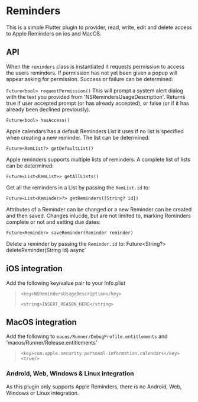 # Reminders

This is a simple Flutter plugin to provider, read, write, edit and delete access to Apple Reminders on ios and MacOS.

## API

When the `reminders` class is instantiated it requests permission to access the users reminders. If permission has not yet been given a popup will appear asking for permission. Success or failure can be determined:

`Future<bool> requestPermission()`
This will prompt a system alert dialog with the text you provided from 'NSRemindersUsageDescription'. Returns true if user accepted prompt (or has already accepted), or false (or if it has already been declined previously).

`Future<bool> hasAccess()`

Apple calendars has a default Reminders List it uses if no list is specified when creating a new reminder. The list can be determined:

`Future<RemList?> getDefaultList()`

Apple reminders supports multiple lists of reminders. A complete list of lists can be determined:

`Future<List<RemList>> getAllLists()`

Get all the reminders in a List by passing the `RemList.id` to:

`Future<List<Reminder>?> getReminders([String? id])`

Attributes of a Reminder can be changed or a new Reminder can be created and then saved. Changes inlucde, but are not limited to, marking Reminders complete or not and setting due dates:

`Future<Reminder> saveReminder(Reminder reminder)`

Delete a reminder by passing the `Reminder.id` to:
Future<String?> deleteReminder(String id) async`

## iOS integration

Add the following key/value pair to your Info.plist
>
>    `<key>NSRemindersUsageDescription</key>`
>
>    `<string>INSERT_REASON_HERE</string>`


## MacOS integration

Add the following to `macos/Runner/DebugProfile.entitlements` and 'macos/Runner/Release.entitlements'

>
>   `<key>com.apple.security.personal-information.calendars</key>`
>   `<true/>`
>

### Android, Web, Windows & Linux integration

As this plugin only supports Apple Reminders, there is no Android, Web, Windows or Linux integration.